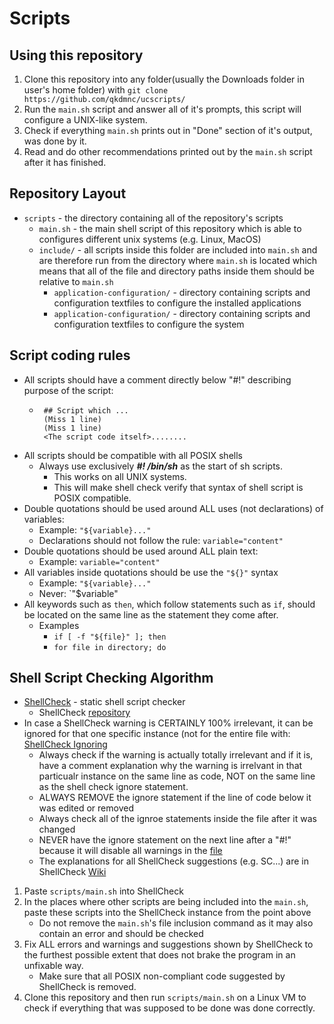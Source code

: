 # Scripts
## Using this repository
1. Clone this repository into any folder(usually the Downloads folder in user's home folder) with `git clone https://github.com/qkdmnc/ucscripts/`
2. Run the `main.sh` script and answer all of it's prompts, this script will configure a UNIX-like system.
3. Check if everything `main.sh` prints out in "Done" section of it's output, was done by it.
4. Read and do other recommendations printed out by the `main.sh` script after it has finished.


## Repository Layout
* `scripts` - the directory containing all of the repository's scripts
	* `main.sh` - the main shell script of this repository which is able to configures different unix systems (e.g. Linux, MacOS)
	* `include/` - all scripts inside this folder are included into `main.sh` and are therefore run from the directory where `main.sh` is located which means that all of the file and directory paths inside them should be relative to `main.sh`
		* `application-configuration/` - directory containing scripts and configuration textfiles to configure the installed applications
		* `application-configuration/` - directory containing scripts and configuration textfiles to configure the system


## Script coding rules
* All scripts should have a comment directly below "#!" describing purpose of the script:
	 * ```
	 	## Script which ...
		(Miss 1 line)
		(Miss 1 line)
	 	<The script code itself>........
	    ```
* All scripts should be compatible with all POSIX shells
	* Always use exclusively ***#! /bin/sh*** as the start of sh scripts.
		* This works on all UNIX systems.
		* This will make shell check verify that syntax of shell script is POSIX compatible.  
* Double quotations should be used around ALL uses (not declarations) of variables:
	* Example: `"${variable}..."`
	* Declarations should not follow the rule: `variable="content"`
* Double quotations should be used around ALL plain text:
	*  Example: `variable="content"`
* All variables inside quotations should be use the `"${}"` syntax
	* Example: `"${variable}..."`
	* Never: `"$variable"
* All keywords such as `then`, which follow statements such as `if`, should be located on the same line as the statement they come after.
	* Examples
		* `if [ -f "${file}" ]; then` 
		* `for file in directory; do`


## Shell Script Checking Algorithm
* [ShellCheck](https://www.shellcheck.net/) - static shell script checker
	* ShellCheck [repository](https://github.com/koalaman/shellcheck)
* In case a ShellCheck warning is CERTAINLY 100% irrelevant, it can be ignored for that one specific instance (not for the entire file with: [ShellCheck Ignoring](https://github.com/koalaman/shellcheck/wiki/Ignore)
	* Always check if the warning is actually totally irrelevant and if it is, have a comment explanation why the warning is irrelvant in that particualr instance on the same line as code, NOT on the same line as the shell check ignore statement.
	* ALWAYS REMOVE the ignore statement if the line of code below it was edited or removed
	* Always check all of the ignroe statements inside the file after it was changed
	* NEVER have the ignore statement on the next line after a "#!" because it will disable all warnings in the [file](https://github.com/koalaman/shellcheck/wiki/Ignore#ignoring-all-instances-in-a-file-044) 
	* The explanations for all ShellCheck suggestions (e.g. SC...) are in ShellCheck [Wiki](https://github.com/koalaman/shellcheck/wiki)
1. Paste `scripts/main.sh` into ShellCheck
2. In the places where other scripts are being included into the `main.sh`, paste these scripts into the ShellCheck instance from the point above
	* Do not remove the `main.sh`'s file inclusion command as it may also contain an error and should be checked
3. Fix ALL errors and warnings and suggestions shown by ShellCheck to the furthest possible extent that does not brake the program in an unfixable way.
	* Make sure that all POSIX non-compliant code suggested by ShellCheck is removed.
4. Clone this repository and then run `scripts/main.sh` on a Linux VM to check if everything that was supposed to be done was done correctly.
